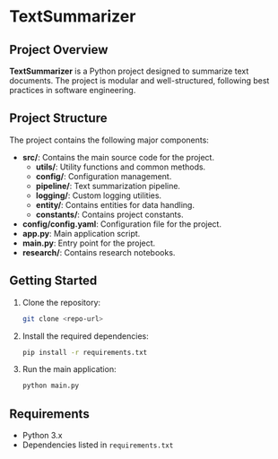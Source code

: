 
# TextSummarizer

## Project Overview
**TextSummarizer** is a Python project designed to summarize text documents. The project is modular and well-structured, following best practices in software engineering.

## Project Structure
The project contains the following major components:
- **src/**: Contains the main source code for the project.
  - **utils/**: Utility functions and common methods.
  - **config/**: Configuration management.
  - **pipeline/**: Text summarization pipeline.
  - **logging/**: Custom logging utilities.
  - **entity/**: Contains entities for data handling.
  - **constants/**: Contains project constants.
- **config/config.yaml**: Configuration file for the project.
- **app.py**: Main application script.
- **main.py**: Entry point for the project.
- **research/**: Contains research notebooks.

## Getting Started

1. Clone the repository:
    ```bash
    git clone <repo-url>
    ```

2. Install the required dependencies:
    ```bash
    pip install -r requirements.txt
    ```

3. Run the main application:
    ```bash
    python main.py
    ```

## Requirements
- Python 3.x
- Dependencies listed in `requirements.txt`

